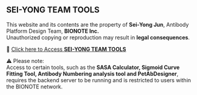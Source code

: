 ## SEI-YONG TEAM TOOLS

This website and its contents are the property of **Sei-Yong Jun**, Antibody Platform Design Team, **BIONOTE Inc.**  
Unauthorized copying or reproduction may result in **legal consequences**.

🔗 [Click here to Access **SEI-YONG TEAM TOOLS**](https://sei-yong.github.io/syhome/AP-000-Main.html)

⚠️ Please note:  
Access to certain tools, such as the **SASA Calculator, Sigmoid Curve Fitting Tool, Antibody Numbering analysis tool and PetAbDesigner**, requires the backend server to be running and is restricted to users within the BIONOTE network.

